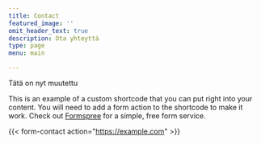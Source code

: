 ```yaml
---
title: Contact
featured_image: ''
omit_header_text: true
description: Ota yhteyttä
type: page
menu: main

---
```


Tätä on nyt muutettu

This is an example of a custom shortcode that you can put right into your content. You will need to add a form action to the shortcode to make it work. Check out [Formspree](https://formspree.io/) for a simple, free form service. 

{{< form-contact action="https://example.com"  >}}

